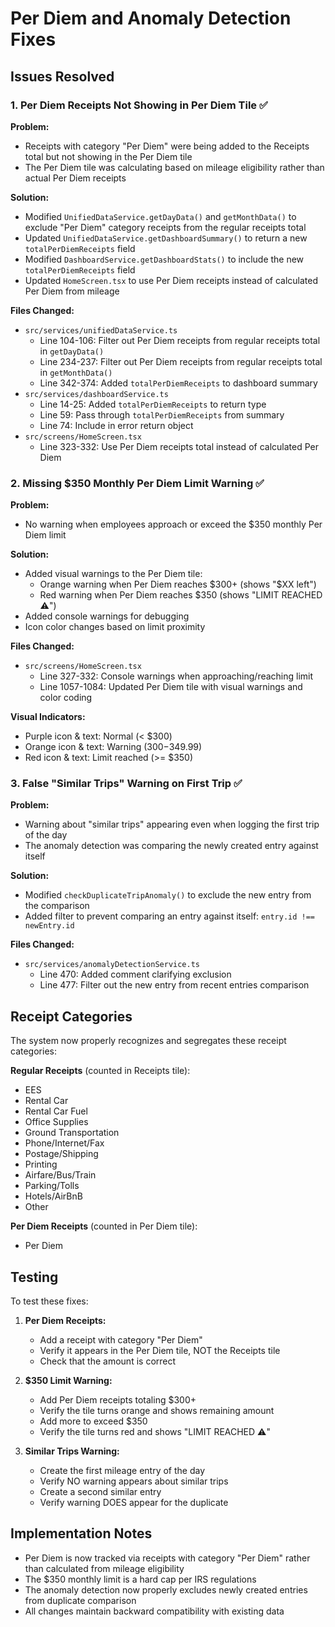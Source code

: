 # Per Diem and Anomaly Detection Fixes

## Issues Resolved

### 1. Per Diem Receipts Not Showing in Per Diem Tile ✅

**Problem:**
- Receipts with category "Per Diem" were being added to the Receipts total but not showing in the Per Diem tile
- The Per Diem tile was calculating based on mileage eligibility rather than actual Per Diem receipts

**Solution:**
- Modified `UnifiedDataService.getDayData()` and `getMonthData()` to exclude "Per Diem" category receipts from the regular receipts total
- Updated `UnifiedDataService.getDashboardSummary()` to return a new `totalPerDiemReceipts` field
- Modified `DashboardService.getDashboardStats()` to include the new `totalPerDiemReceipts` field
- Updated `HomeScreen.tsx` to use Per Diem receipts instead of calculated Per Diem from mileage

**Files Changed:**
- `src/services/unifiedDataService.ts`
  - Line 104-106: Filter out Per Diem receipts from regular receipts total in `getDayData()`
  - Line 234-237: Filter out Per Diem receipts from regular receipts total in `getMonthData()`
  - Line 342-374: Added `totalPerDiemReceipts` to dashboard summary
- `src/services/dashboardService.ts`
  - Line 14-25: Added `totalPerDiemReceipts` to return type
  - Line 59: Pass through `totalPerDiemReceipts` from summary
  - Line 74: Include in error return object
- `src/screens/HomeScreen.tsx`
  - Line 323-332: Use Per Diem receipts total instead of calculated Per Diem

### 2. Missing $350 Monthly Per Diem Limit Warning ✅

**Problem:**
- No warning when employees approach or exceed the $350 monthly Per Diem limit

**Solution:**
- Added visual warnings to the Per Diem tile:
  - Orange warning when Per Diem reaches $300+ (shows "$XX left")
  - Red warning when Per Diem reaches $350 (shows "LIMIT REACHED ⚠️")
- Added console warnings for debugging
- Icon color changes based on limit proximity

**Files Changed:**
- `src/screens/HomeScreen.tsx`
  - Line 327-332: Console warnings when approaching/reaching limit
  - Line 1057-1084: Updated Per Diem tile with visual warnings and color coding

**Visual Indicators:**
- Purple icon & text: Normal (< $300)
- Orange icon & text: Warning ($300-$349.99)
- Red icon & text: Limit reached (>= $350)

### 3. False "Similar Trips" Warning on First Trip ✅

**Problem:**
- Warning about "similar trips" appearing even when logging the first trip of the day
- The anomaly detection was comparing the newly created entry against itself

**Solution:**
- Modified `checkDuplicateTripAnomaly()` to exclude the new entry from the comparison
- Added filter to prevent comparing an entry against itself: `entry.id !== newEntry.id`

**Files Changed:**
- `src/services/anomalyDetectionService.ts`
  - Line 470: Added comment clarifying exclusion
  - Line 477: Filter out the new entry from recent entries comparison

## Receipt Categories

The system now properly recognizes and segregates these receipt categories:

**Regular Receipts** (counted in Receipts tile):
- EES
- Rental Car
- Rental Car Fuel
- Office Supplies
- Ground Transportation
- Phone/Internet/Fax
- Postage/Shipping
- Printing
- Airfare/Bus/Train
- Parking/Tolls
- Hotels/AirBnB
- Other

**Per Diem Receipts** (counted in Per Diem tile):
- Per Diem

## Testing

To test these fixes:

1. **Per Diem Receipts:**
   - Add a receipt with category "Per Diem"
   - Verify it appears in the Per Diem tile, NOT the Receipts tile
   - Check that the amount is correct

2. **$350 Limit Warning:**
   - Add Per Diem receipts totaling $300+
   - Verify the tile turns orange and shows remaining amount
   - Add more to exceed $350
   - Verify the tile turns red and shows "LIMIT REACHED ⚠️"

3. **Similar Trips Warning:**
   - Create the first mileage entry of the day
   - Verify NO warning appears about similar trips
   - Create a second similar entry
   - Verify warning DOES appear for the duplicate

## Implementation Notes

- Per Diem is now tracked via receipts with category "Per Diem" rather than calculated from mileage eligibility
- The $350 monthly limit is a hard cap per IRS regulations
- The anomaly detection now properly excludes newly created entries from duplicate comparison
- All changes maintain backward compatibility with existing data

